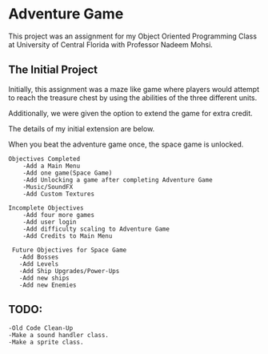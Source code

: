 # Adventure Game

This project was an assignment for my Object Oriented Programming Class
at University of Central Florida with Professor Nadeem Mohsi.

## The Initial Project

Initially, this assignment was a maze like game where players would
attempt to reach the treasure chest by using the abilities of the three
different units.

Additionally, we were given the option to extend the game for extra credit.

The details of my initial extension are below.

 When you beat the adventure game once, the space game is unlocked.

    Objectives Completed
        -Add a Main Menu
        -Add one game(Space Game)
        -Add Unlocking a game after completing Adventure Game
        -Music/SoundFX
        -Add Custom Textures

    Incomplete Objectives
        -Add four more games
        -Add user login
        -Add difficulty scaling to Adventure Game
        -Add Credits to Main Menu

     Future Objectives for Space Game
       -Add Bosses
       -Add Levels
       -Add Ship Upgrades/Power-Ups
       -Add new ships
       -Add new Enemies


## TODO:

    -Old Code Clean-Up
    -Make a sound handler class.
    -Make a sprite class.

